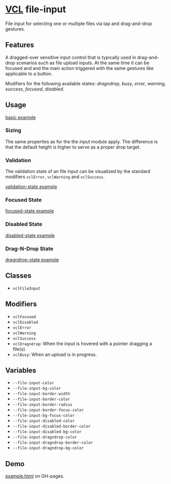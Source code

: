 # [VCL](https://github.com/vcl/doc) file-input

File input for selecting one or multiple files via tap and drag-and-drop
gestures.

## Features

A dragged-over sensitive input control that is typically used in drag-and-drop
scenarios such as file upload inputs. At the same time it can be focused 
and and the main action triggered with the same gestures like applicable to
 a button.

Modifiers for the following available states:
_dragndrop_, _busy_, _error_, _warning_, _success_, _focused_, _disabled_.

## Usage

[basic example](/demo/example-basic.html)

### Sizing

The same properties as for the the _input_ module apply. The difference is that
the default height is higher to serve as a proper drop target.

### Validation

The validation state of an file input can be visualized by the standard modifiers
`vclError`, `vclWarning` and `vclSuccess`.

[validation-state example](/demo/example-validation-state.html)

### Focused State

[focused-state example](/demo/example-focused-state.html)

### Disabled State

[disabled-state example](/demo/example-disabled-state.html)

### Drag-N-Drop State

[dragndrop-state example](/demo/example-dragndrop-state.html)

## Classes

- `vclFileInput`

## Modifiers

- `vclFocused`
- `vclDisabled`
- `vclError`
- `vclWarning`
- `vclSuccess`
- `vclDragndrop`: When the input is hovered with a pointer dragging a file(s).
- `vclBusy`: When an upload is in progress.

## Variables

- `--file-input-color`
- `--file-input-bg-color`
- `--file-input-border-width`
- `--file-input-border-color`
- `--file-input-border-radius`
- `--file-input-border-focus-color`
- `--file-input-bg-focus-color`
- `--file-input-disabled-color`
- `--file-input-disabled-border-color`
- `--file-input-disabled-bg-color`
- `--file-input-dragndrop-color`
- `--file-input-dragndrop-border-color`
- `--file-input-dragndrop-bg-color`

## Demo

[example.html](/demo/example.html) on GH-pages.

